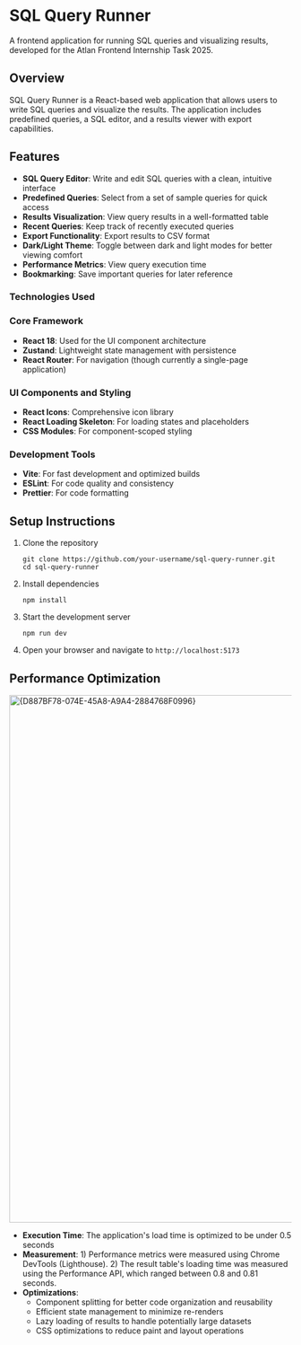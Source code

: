 # SQL Query Runner

A frontend application for running SQL queries and visualizing results, developed for the Atlan Frontend Internship Task 2025.

## Overview

SQL Query Runner is a React-based web application that allows users to write SQL queries and visualize the results. The application includes predefined queries, a SQL editor, and a results viewer with export capabilities.

## Features

- **SQL Query Editor**: Write and edit SQL queries with a clean, intuitive interface
- **Predefined Queries**: Select from a set of sample queries for quick access
- **Results Visualization**: View query results in a well-formatted table
- **Recent Queries**: Keep track of recently executed queries
- **Export Functionality**: Export results to CSV format
- **Dark/Light Theme**: Toggle between dark and light modes for better viewing comfort
- **Performance Metrics**: View query execution time
- **Bookmarking**: Save important queries for later reference

### Technologies Used

### Core Framework

-   **React 18**: Used for the UI component architecture
-   **Zustand**: Lightweight state management with persistence
-   **React Router**: For navigation (though currently a single-page application)

### UI Components and Styling

-   **React Icons**: Comprehensive icon library
-   **React Loading Skeleton**: For loading states and placeholders
-   **CSS Modules**: For component-scoped styling

### Development Tools

-   **Vite**: For fast development and optimized builds
-   **ESLint**: For code quality and consistency
-   **Prettier**: For code formatting

## Setup Instructions

1. Clone the repository
   ```
   git clone https://github.com/your-username/sql-query-runner.git
   cd sql-query-runner
   ```

2. Install dependencies
   ```
   npm install
   ```

3. Start the development server
   ```
   npm run dev
   ```

4. Open your browser and navigate to `http://localhost:5173`

## Performance Optimization

<img width="940" alt="{D887BF78-074E-45A8-A9A4-2884768F0996}" src="https://github.com/user-attachments/assets/ed4a1606-064c-4259-8ba4-538d50bc3d0f" />


- **Execution Time**: The application's load time is optimized to be under 0.5 seconds
- **Measurement**: 1) Performance metrics were measured using Chrome DevTools (Lighthouse).
                   2) The result table's loading time was measured using the Performance API, which ranged between 0.8 and 0.81 seconds.
- **Optimizations**:
  - Component splitting for better code organization and reusability
  - Efficient state management to minimize re-renders
  - Lazy loading of results to handle potentially large datasets
  - CSS optimizations to reduce paint and layout operations
